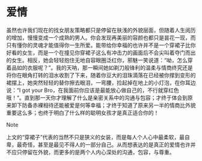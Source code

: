 # 爱情

虽然也许我们现在的找女朋友策略都只是停留在肤浅的外貌层面，但随着人生阅历的增加，慢慢变成一个成熟的男人。你会发现再美丽的容颜也都只是昙花一现，而只有懂你的灵魂才能值得你一生所爱。能带给你幸福的也许并不是一个穿裙子比你好看的女生，而是一个在撞见你穿裙子这么有冲击力的画面后不会尖叫着夺门而出的女生。相反，她会轻轻抱住无地自容眼圈泛红你，邪魅一笑说道：“呦，怎么穿着品如的衣服呢？”。我的天呐，那一瞬间她如剃刀般锋利的温柔与情商终究还是将你在眼角打转的泪水收割了下来，随着你豆大的泪珠滴落在已经被你撑到变形的裙摆上，她突然轻轻的替你擦去眼泪，一弯腰，捡起掉在地上的小灯泡，在你耳边说：“I got your Bro，在我面前你应该是最能放心做自己的，不行就穿红色哦！“。直到那一天你才理解了什么是亲密关系中的沟通与包容；才终于体会到原来卸下防备赤裸相待还能被爱是何等幸福；才终于知道了原来另一半的情商比外貌重要这么多；也终于明白了什么样的聪明女孩才是真正适合你的！

> [!note]
>
> 上文的“穿裙子”代表的当然不只是狭义的女装，而是每人个人心中最柔软，最自卑，最奇怪，甚至是最见不得人的一部分自己。从而想表达的是真正的爱情也许并不应只停留在外貌，而更多的是两个人内心深处的沟通，包容，与尊重。

